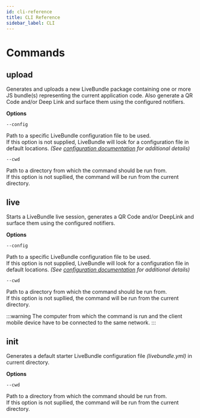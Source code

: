 ```yaml
---
id: cli-reference
title: CLI Reference
sidebar_label: CLI
---
```


# Commands

## upload

Generates and uploads a new LiveBundle package containing one or more JS bundle(s) representing the current application code. Also generate a QR Code and/or Deep Link and surface them using the configured notifiers.

**Options**

`--config`

Path to a specific LiveBundle configuration file to be used.<br/>
If this option is not supplied, LiveBundle will look for a configuration file in default locations. _(See [configuration documentation](./configuration.md) for additional details)_

`--cwd`

Path to a directory from which the command should be run from.<br/>
If this option is not supllied, the command will be run from the current directory.

## live

Starts a LiveBundle live session, generates a QR Code and/or DeepLink and surface them using the configured notifiers.

**Options**

`--config`

Path to a specific LiveBundle configuration file to be used.<br/>
If this option is not supplied, LiveBundle will look for a configuration file in default locations. _(See [configuration documentation](./configuration.md) for additional details)_

`--cwd`

Path to a directory from which the command should be run from.<br/>
If this option is not supllied, the command will be run from the current directory.

:::warning
The computer from which the command is run and the client mobile device have to be connected to the same network.
:::

## init

Generates a default starter LiveBundle configuration file _(livebundle.yml)_ in current directory.<br/>

**Options**

`--cwd`

Path to a directory from which the command should be run from.<br/>
If this option is not supllied, the command will be run from the current directory.
